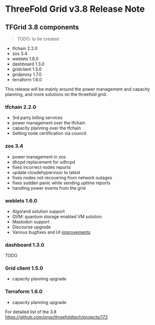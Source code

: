 # ThreeFold Grid v3.8 Release Note



## TFGrid 3.8 components

> TODO: to be created
- tfchain 2.2.0
- zos 3.4
- weblets 1.6.0
- dashboard 1.3.0
- gridclient 1.5.0
- gridproxy 1.7.0
- terraform 1.6.0

This release will be mainly around the power management and capacity planning, and more solutions on the threefold grid.

### tfchain 2.2.0
- 3rd party billing services
- power management over the tfchain
- capacity planning over the tfchain
- Setting node certification via council


### zos 3.4
- power management in zos
- dhcpd replacement for udhcpd
- fixes incorrect nodes reports
- update cloudehypervisor to latest
- fixes nodes not recovering from network outages
- fixes sudden panic while sending uptime reports
- handling power events from the grid


### weblets 1.6.0
- Algorand solution support
- QVM: quantum storage enabled VM solution
- Mastodon support
- Discourse upgrade
- Various bugfixes and UI [improvements](https://github.com/orgs/threefoldtech/projects/172/views/6)
### dashboard 1.3.0
TODO

### Grid client 1.5.0
- capacity planning upgrade

### Terraform 1.6.0
- capacity planning upgrade



For detailed list of the 3.8 https://github.com/orgs/threefoldtech/projects/172